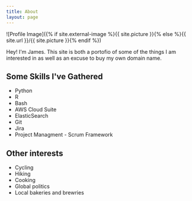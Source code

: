 ```yaml
---
title: About
layout: page
---
```

![Profile Image]({% if site.external-image %}{{ site.picture }}{% else %}{{ site.url }}/{{ site.picture }}{% endif %})

<p>Hey! I'm James. This site is both a portofio of some of the things I am interested in as well as an excuse to buy my own domain name.</p>

<h2>Some Skills I've Gathered</h2>

<ul class="skill-list">
	<li>Python</li>
	<li>R</li>
	<li>Bash</li>
	<li>AWS Cloud Suite</li>
	<li>ElasticSearch</li>
	<li>Git</li>
	<li>Jira</li>
	<li>Project Managment - Scrum Framework</li>
</ul>

<h2>Other interests</h2>

<ul class="skill-list">
	<li>Cycling</li>
	<li>Hiking</li>
	<li>Cooking</li>
	<li>Global politics</li>
	<li>Local bakeries and brewries</li>
</ul>
